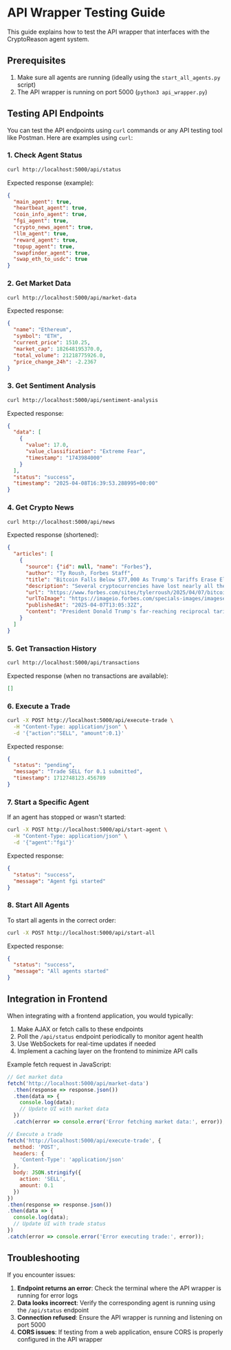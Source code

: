 # API Wrapper Testing Guide

This guide explains how to test the API wrapper that interfaces with the CryptoReason agent system.

## Prerequisites

1. Make sure all agents are running (ideally using the `start_all_agents.py` script)
2. The API wrapper is running on port 5000 (`python3 api_wrapper.py`)

## Testing API Endpoints

You can test the API endpoints using `curl` commands or any API testing tool like Postman. Here are examples using `curl`:

### 1. Check Agent Status

```bash
curl http://localhost:5000/api/status
```

Expected response (example):
```json
{
  "main_agent": true,
  "heartbeat_agent": true,
  "coin_info_agent": true,
  "fgi_agent": true,
  "crypto_news_agent": true,
  "llm_agent": true,
  "reward_agent": true,
  "topup_agent": true,
  "swapfinder_agent": true,
  "swap_eth_to_usdc": true
}
```

### 2. Get Market Data

```bash
curl http://localhost:5000/api/market-data
```

Expected response:
```json
{
  "name": "Ethereum",
  "symbol": "ETH",
  "current_price": 1510.25,
  "market_cap": 182648195370.0,
  "total_volume": 21218775926.0,
  "price_change_24h": -2.2367
}
```

### 3. Get Sentiment Analysis

```bash
curl http://localhost:5000/api/sentiment-analysis
```

Expected response:
```json
{
  "data": [
    {
      "value": 17.0,
      "value_classification": "Extreme Fear",
      "timestamp": "1743984000"
    }
  ],
  "status": "success",
  "timestamp": "2025-04-08T16:39:53.288995+00:00"
}
```

### 4. Get Crypto News

```bash
curl http://localhost:5000/api/news
```

Expected response (shortened):
```json
{
  "articles": [
    {
      "source": {"id": null, "name": "Forbes"},
      "author": "Ty Roush, Forbes Staff",
      "title": "Bitcoin Falls Below $77,000 As Trump's Tariffs Erase Election Boost",
      "description": "Several cryptocurrencies have lost nearly all their gains since Trump's election win in November.",
      "url": "https://www.forbes.com/sites/tylerroush/2025/04/07/bitcoin-falls-below-77000-as-trumps-tariffs-erase-election-boost/",
      "urlToImage": "https://imageio.forbes.com/specials-images/imageserve/67d3822876162cb2c2d8/0x0.jpg?format=jpg&crop=3393,1908,x0,y318,safe&height=900&width=1600&fit=bounds",
      "publishedAt": "2025-04-07T13:05:32Z",
      "content": "President Donald Trump's far-reaching reciprocal tariffs appear to be impacting cryptocurrency prices..."
    }
  ]
}
```

### 5. Get Transaction History

```bash
curl http://localhost:5000/api/transactions
```

Expected response (when no transactions are available):
```json
[]
```

### 6. Execute a Trade

```bash
curl -X POST http://localhost:5000/api/execute-trade \
  -H "Content-Type: application/json" \
  -d '{"action":"SELL", "amount":0.1}'
```

Expected response:
```json
{
  "status": "pending",
  "message": "Trade SELL for 0.1 submitted",
  "timestamp": 1712748123.456789
}
```

### 7. Start a Specific Agent

If an agent has stopped or wasn't started:

```bash
curl -X POST http://localhost:5000/api/start-agent \
  -H "Content-Type: application/json" \
  -d '{"agent":"fgi"}'
```

Expected response:
```json
{
  "status": "success",
  "message": "Agent fgi started"
}
```

### 8. Start All Agents

To start all agents in the correct order:

```bash
curl -X POST http://localhost:5000/api/start-all
```

Expected response:
```json
{
  "status": "success",
  "message": "All agents started"
}
```

## Integration in Frontend

When integrating with a frontend application, you would typically:

1. Make AJAX or fetch calls to these endpoints
2. Poll the `/api/status` endpoint periodically to monitor agent health
3. Use WebSockets for real-time updates if needed
4. Implement a caching layer on the frontend to minimize API calls

Example fetch request in JavaScript:

```javascript
// Get market data
fetch('http://localhost:5000/api/market-data')
  .then(response => response.json())
  .then(data => {
    console.log(data);
    // Update UI with market data
  })
  .catch(error => console.error('Error fetching market data:', error));

// Execute a trade
fetch('http://localhost:5000/api/execute-trade', {
  method: 'POST',
  headers: {
    'Content-Type': 'application/json'
  },
  body: JSON.stringify({
    action: 'SELL',
    amount: 0.1
  })
})
.then(response => response.json())
.then(data => {
  console.log(data);
  // Update UI with trade status
})
.catch(error => console.error('Error executing trade:', error));
```

## Troubleshooting

If you encounter issues:

1. **Endpoint returns an error**: Check the terminal where the API wrapper is running for error logs
2. **Data looks incorrect**: Verify the corresponding agent is running using the `/api/status` endpoint
3. **Connection refused**: Ensure the API wrapper is running and listening on port 5000
4. **CORS issues**: If testing from a web application, ensure CORS is properly configured in the API wrapper 